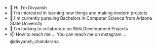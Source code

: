 - 👋 Hi, I’m Divyansh
- 👀 I’m interested in learning new things and making modern projects
- 🌱 I'm currently pursuing Bachelors in Computer Science from Arizona State University
- 💞️ I’m looking to collaborate on Web Development Projects
- 📫 How to reach me ... You can reach me on instagram ... @divyansh_chandarana

<!---
dchandarana07/dchandarana07 is a ✨ special ✨ repository because its `README.md` (this file) appears on your GitHub profile.
You can click the Preview link to take a look at your changes.
--->
